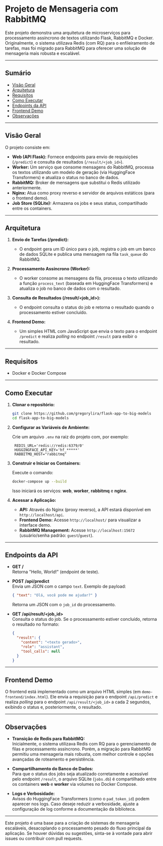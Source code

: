 # Projeto de Mensageria com RabbitMQ

Este projeto demonstra uma arquitetura de microserviços para processamento assíncrono de textos utilizando Flask, RabbitMQ e Docker. Originalmente, o sistema utilizava Redis (com RQ) para o enfileiramento de tarefas, mas foi migrado para RabbitMQ para oferecer uma solução de mensageria mais robusta e escalável.

---

## Sumário

- [Visão Geral](#vis%C3%A3o-geral)
- [Arquitetura](#arquitetura)
- [Requisitos](#requisitos)
- [Como Executar](#como-executar)
- [Endpoints da API](#endpoints-da-api)
- [Frontend Demo](#frontend-demo)
- [Observações](#observa%C3%A7%C3%B5es)

---

## Visão Geral

O projeto consiste em:

- **Web (API Flask):** Fornece endpoints para envio de requisições (`/predict`) e consulta de resultados (`/result/<job_id>`).
- **Worker:** Um serviço que consome mensagens do RabbitMQ, processa os textos utilizando um modelo de geração (via HuggingFace Transformers) e atualiza o status no banco de dados.
- **RabbitMQ:** Broker de mensagens que substitui o Redis utilizado anteriormente.
- **Nginx:** Atua como proxy reverso e servidor de arquivos estáticos (para o frontend demo).
- **Job Store (SQLite):** Armazena os jobs e seus status, compartilhado entre os containers.

---

## Arquitetura

1. **Envio de Tarefas (/predict):**

   - O endpoint gera um ID único para o job, registra o job em um banco de dados SQLite e publica uma mensagem na fila `task_queue` do RabbitMQ.

2. **Processamento Assíncrono (Worker):**

   - O worker consome as mensagens da fila, processa o texto utilizando a função `process_text` (baseada em HuggingFace Transformers) e atualiza o job no banco de dados com o resultado.

3. **Consulta de Resultados (/result/<job_id>):**

   - O endpoint consulta o status do job e retorna o resultado quando o processamento estiver concluído.

4. **Frontend Demo:**
   - Um simples HTML com JavaScript que envia o texto para o endpoint `/predict` e realiza _polling_ no endpoint `/result` para exibir o resultado.

---

## Requisitos

- Docker e Docker Compose

---

## Como Executar

1. **Clonar o repositório:**

   ```bash
   git clone https://github.com/gregorylira/flask-app-to-big-models
   cd flask-app-to-big-models
   ```

2. **Configurar as Variáveis de Ambiente:**

   Crie um arquivo `.env` na raiz do projeto com, por exemplo:

   ```dotenv
    REDIS_URL='redis://redis:6379/0'
    HUGGINGFACE_API_KEY='hf_*****'
    RABBITMQ_HOST="rabbitmq"
   ```

3. **Construir e Iniciar os Containers:**

   Execute o comando:

   ```bash
   docker-compose up --build
   ```

   Isso iniciará os serviços: **web**, **worker**, **rabbitmq** e **nginx**.

4. **Acessar a Aplicação:**

   - **API:** Através do Nginx (proxy reverso), a API estará disponível em `http://localhost/api`.
   - **Frontend Demo:** Acesse `http://localhost/` para visualizar a interface demo.
   - **RabbitMQ Management:** Acesse `http://localhost:15672` (usuário/senha padrão: `guest`/`guest`).

---

## Endpoints da API

- **GET /**  
  Retorna "Hello, World!" (endpoint de teste).

- **POST /api/predict**  
  Envia um JSON com o campo `text`. Exemplo de payload:

  ```json
  { "text": "Olá, você pode me ajudar?" }
  ```

  Retorna um JSON com o `job_id` do processamento.

- **GET /api/result/<job_id>**  
  Consulta o status do job. Se o processamento estiver concluído, retorna o resultado no formato:

  ```json
  {
    "result": {
      "content": "<texto gerado>",
      "role": "assistant",
      "tool_calls": null
    }
  }
  ```

---

## Frontend Demo

O frontend está implementado como um arquivo HTML simples (em `demo-frontend/index.html`). Ele envia a requisição para o endpoint `/api/predict` e realiza _polling_ para o endpoint `/api/result/<job_id>` a cada 2 segundos, exibindo o status e, posteriormente, o resultado.

---

## Observações

- **Transição de Redis para RabbitMQ:**  
  Inicialmente, o sistema utilizava Redis com RQ para o gerenciamento de filas e processamento assíncrono. Porém, a migração para RabbitMQ permitiu uma mensageria mais robusta, com melhor controle e opções avançadas de roteamento e persistência.

- **Compartilhamento do Banco de Dados:**  
  Para que o status dos jobs seja atualizado corretamente e acessível pelo endpoint `/result`, o arquivo SQLite (`jobs.db`) é compartilhado entre os containers **web** e **worker** via volumes no Docker Compose.

- **Logs e Verbosidade:**  
  Avisos do HuggingFace Transformers (como o `pad_token_id`) podem aparecer nos logs. Caso deseje reduzir a verbosidade, ajuste a configuração de log conforme a documentação da biblioteca.

---

Este projeto é uma base para a criação de sistemas de mensageria escaláveis, desacoplando o processamento pesado do fluxo principal da aplicação. Se houver dúvidas ou sugestões, sinta-se à vontade para abrir issues ou contribuir com pull requests.
